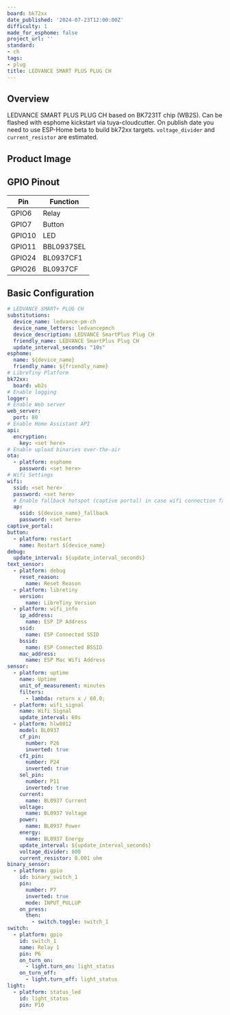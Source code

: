 ```yaml
---
board: bk72xx
date_published: '2024-07-23T12:00:00Z'
difficulty: 1
made_for_esphome: false
project_url: ''
standard:
- ch
tags:
- plug
title: LEDVANCE SMART PLUS PLUG CH
---
```


## Overview

LEDVANCE SMART PLUS PLUG CH based on BK7231T chip (WB2S).
Can be flashed with esphome kickstart via tuya-cloudcutter.
On publish date you need to use ESP-Home beta to build bk72xx targets.
`voltage_divider` and `current_resistor` are estimated.

## Product Image

## GPIO Pinout

| Pin     | Function                           |
| ------- | ---------------------------------- |
| GPIO6   | Relay                              |
| GPIO7   | Button                             |
| GPIO10  | LED                                |
| GPIO11  | BBL0937SEL                         |
| GPIO24  | BL0937CF1                          |
| GPIO26  | BL0937CF                           |

## Basic Configuration

```yaml
# LEDVANCE SMART+ PLUG CH
substitutions:
  device_name: ledvance-pm-ch
  device_name_letters: ledvancepmch
  device_description: LEDVANCE SmartPlus Plug CH
  friendly_name: LEDVANCE SmartPlus Plug CH
  update_interval_seconds: "10s"
esphome:
  name: ${device_name}
  friendly_name: ${friendly_name}
# LibreTiny Platform
bk72xx:
  board: wb2s
# Enable logging
logger:
# Enable Web server
web_server:
  port: 80
# Enable Home Assistant API
api:
  encryption:
    key: <set here>
# Enable upload binaries over-the-air
ota:
  - platform: esphome
    password: <set here>
# Wifi Settings
wifi:
  ssid: <set here>
  password: <set here>
  # Enable fallback hotspot (captive portal) in case wifi connection fails
  ap:
    ssid: ${device_name}_fallback
    password: <set here>
captive_portal:
button:
  - platform: restart
    name: Restart ${device_name}
debug:
  update_interval: ${update_interval_seconds}
text_sensor:
  - platform: debug
    reset_reason:
      name: Reset Reason
  - platform: libretiny
    version:
      name: LibreTiny Version
  - platform: wifi_info
    ip_address:
      name: ESP IP Address
    ssid:
      name: ESP Connected SSID
    bssid:
      name: ESP Connected BSSID
    mac_address:
      name: ESP Mac Wifi Address
sensor:
  - platform: uptime
    name: Uptime
    unit_of_measurement: minutes
    filters:
      - lambda: return x / 60.0;
  - platform: wifi_signal
    name: Wifi Signal
    update_interval: 60s
  - platform: hlw8012
    model: BL0937
    cf_pin:
      number: P26
      inverted: true
    cf1_pin:
      number: P24
      inverted: true
    sel_pin:
      number: P11
      inverted: true
    current:
      name: BL0937 Current
    voltage:
      name: BL0937 Voltage
    power:
      name: BL0937 Power
    energy:
      name: BL0937 Energy
    update_interval: ${update_interval_seconds}
    voltage_divider: 800
    current_resistor: 0.001 ohm
binary_sensor:
  - platform: gpio
    id: binary_switch_1
    pin:
      number: P7
      inverted: true
      mode: INPUT_PULLUP
    on_press:
      then:
        - switch.toggle: switch_1
switch:
  - platform: gpio
    id: switch_1
    name: Relay 1
    pin: P6
    on_turn_on:
      - light.turn_on: light_status
    on_turn_off:
      - light.turn_off: light_status
light:
  - platform: status_led
    id: light_status
    pin: P10
```